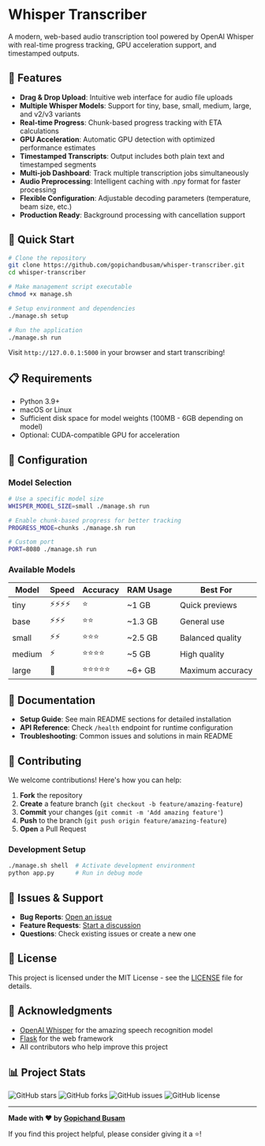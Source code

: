 # Whisper Transcriber

A modern, web-based audio transcription tool powered by OpenAI Whisper with real-time progress tracking, GPU acceleration support, and timestamped outputs.

## 🚀 Features

- **Drag & Drop Upload**: Intuitive web interface for audio file uploads
- **Multiple Whisper Models**: Support for tiny, base, small, medium, large, and v2/v3 variants
- **Real-time Progress**: Chunk-based progress tracking with ETA calculations
- **GPU Acceleration**: Automatic GPU detection with optimized performance estimates
- **Timestamped Transcripts**: Output includes both plain text and timestamped segments
- **Multi-job Dashboard**: Track multiple transcription jobs simultaneously
- **Audio Preprocessing**: Intelligent caching with .npy format for faster processing
- **Flexible Configuration**: Adjustable decoding parameters (temperature, beam size, etc.)
- **Production Ready**: Background processing with cancellation support

## 🎯 Quick Start

```bash
# Clone the repository
git clone https://github.com/gopichandbusam/whisper-transcriber.git
cd whisper-transcriber

# Make management script executable
chmod +x manage.sh

# Setup environment and dependencies
./manage.sh setup

# Run the application
./manage.sh run
```

Visit `http://127.0.0.1:5000` in your browser and start transcribing!

## 📋 Requirements

- Python 3.9+
- macOS or Linux
- Sufficient disk space for model weights (100MB - 6GB depending on model)
- Optional: CUDA-compatible GPU for acceleration

## 🔧 Configuration

### Model Selection
```bash
# Use a specific model size
WHISPER_MODEL_SIZE=small ./manage.sh run

# Enable chunk-based progress for better tracking
PROGRESS_MODE=chunks ./manage.sh run

# Custom port
PORT=8080 ./manage.sh run
```

### Available Models
| Model | Speed | Accuracy | RAM Usage | Best For |
|-------|-------|----------|-----------|----------|
| tiny | ⚡⚡⚡⚡ | ⭐ | ~1 GB | Quick previews |
| base | ⚡⚡⚡ | ⭐⭐ | ~1.3 GB | General use |
| small | ⚡⚡ | ⭐⭐⭐ | ~2.5 GB | Balanced quality |
| medium | ⚡ | ⭐⭐⭐⭐ | ~5 GB | High quality |
| large | 🐌 | ⭐⭐⭐⭐⭐ | ~6+ GB | Maximum accuracy |

## 📖 Documentation

- **Setup Guide**: See main README sections for detailed installation
- **API Reference**: Check `/health` endpoint for runtime configuration
- **Troubleshooting**: Common issues and solutions in main README

## 🤝 Contributing

We welcome contributions! Here's how you can help:

1. **Fork** the repository
2. **Create** a feature branch (`git checkout -b feature/amazing-feature`)
3. **Commit** your changes (`git commit -m 'Add amazing feature'`)
4. **Push** to the branch (`git push origin feature/amazing-feature`)
5. **Open** a Pull Request

### Development Setup
```bash
./manage.sh shell  # Activate development environment
python app.py      # Run in debug mode
```

## 🐛 Issues & Support

- **Bug Reports**: [Open an issue](https://github.com/yourusername/whisper-transcriber/issues)
- **Feature Requests**: [Start a discussion](https://github.com/yourusername/whisper-transcriber/discussions)
- **Questions**: Check existing issues or create a new one

## 📄 License

This project is licensed under the MIT License - see the [LICENSE](LICENSE) file for details.

## 🙏 Acknowledgments

- [OpenAI Whisper](https://github.com/openai/whisper) for the amazing speech recognition model
- [Flask](https://flask.palletsprojects.com/) for the web framework
- All contributors who help improve this project

## 📊 Project Stats

![GitHub stars](https://img.shields.io/github/stars/gopichandbusam/whisper-transcriber?style=social)
![GitHub forks](https://img.shields.io/github/forks/gopichandbusam/whisper-transcriber?style=social)
![GitHub issues](https://img.shields.io/github/issues/gopichandbusam/whisper-transcriber)
![GitHub license](https://img.shields.io/github/license/gopichandbusam/whisper-transcriber)

---

**Made with ❤️ by [Gopichand Busam](https://gopichand.me)**

If you find this project helpful, please consider giving it a ⭐!
